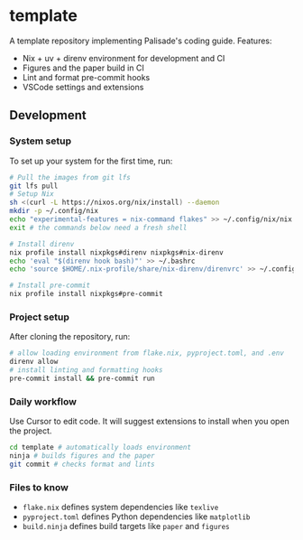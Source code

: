 # template

A template repository implementing Palisade's coding guide. Features:

- Nix + uv + direnv environment for development and CI
- Figures and the paper build in CI
- Lint and format pre-commit hooks
- VSCode settings and extensions

## Development

### System setup

To set up your system for the first time, run:

```bash
# Pull the images from git lfs
git lfs pull
# Setup Nix
sh <(curl -L https://nixos.org/nix/install) --daemon
mkdir -p ~/.config/nix
echo "experimental-features = nix-command flakes" >> ~/.config/nix/nix.conf
exit # the commands below need a fresh shell

# Install direnv
nix profile install nixpkgs#direnv nixpkgs#nix-direnv
echo 'eval "$(direnv hook bash)"' >> ~/.bashrc
echo 'source $HOME/.nix-profile/share/nix-direnv/direnvrc' >> ~/.config/direnv/direnvrc

# Install pre-commit
nix profile install nixpkgs#pre-commit
```

### Project setup

After cloning the repository, run:

```bash
# allow loading environment from flake.nix, pyproject.toml, and .env
direnv allow
# install linting and formatting hooks
pre-commit install && pre-commit run
```

### Daily workflow

Use Cursor to edit code. It will suggest extensions to install when you open the project.

```bash
cd template # automatically loads environment
ninja # builds figures and the paper
git commit # checks format and lints
```

### Files to know

- `flake.nix` defines system dependencies like `texlive`
- `pyproject.toml` defines Python dependencies like `matplotlib`
- `build.ninja` defines build targets like `paper` and `figures`
